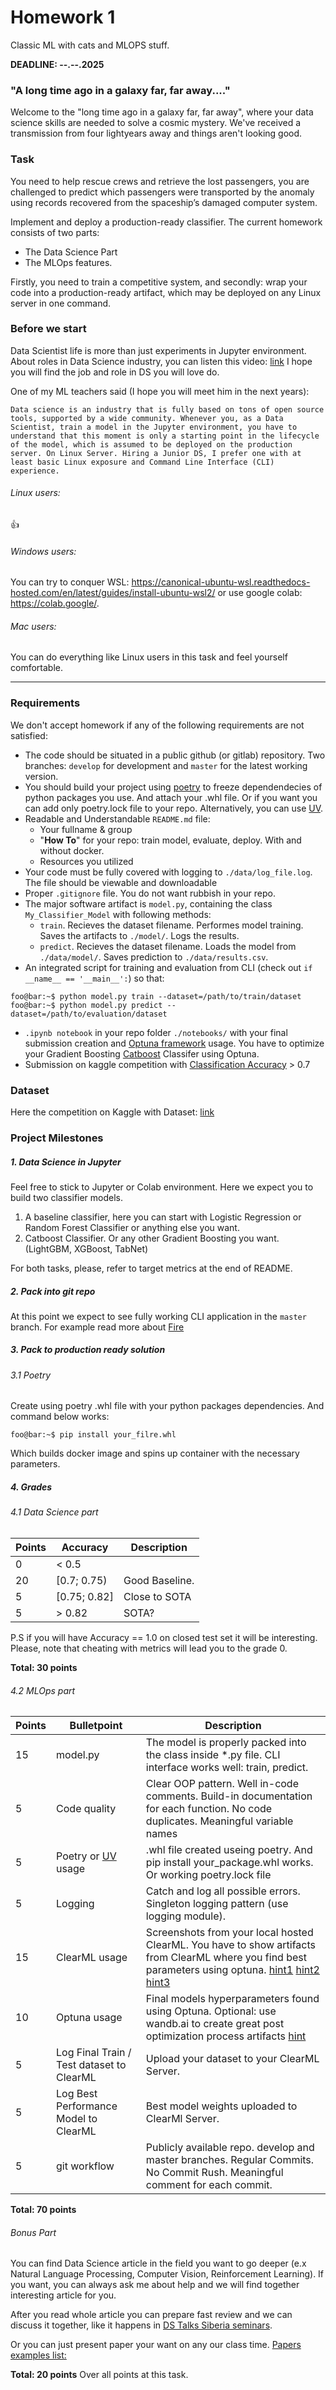 # Homework 1 
Classic ML with cats and MLOPS stuff.

__DEADLINE:  --.--.2025__

### "A long time ago in a galaxy far, far away...."
Welcome to the "long time ago in a galaxy far, far away", where your data science skills are needed to solve a cosmic mystery. We've received a transmission from four lightyears away and things aren't looking good.


### Task
You need to help rescue crews and retrieve the lost passengers, you are challenged to predict which passengers were transported by the anomaly using records recovered from the spaceship’s damaged computer system.

Implement and deploy a production-ready classifier.
The current homework consists of two parts:
*  The Data Science Part
*  The MLOps features.
  
Firstly, you need to train a competitive  system, and secondly: wrap your code into a production-ready artifact, which may be deployed on any Linux server in one command.

### Before we start 
Data Scientist life is more than just experiments in Jupyter environment. About roles in Data Science industry, you can listen this video: [link](https://www.youtube.com/watch?v=lDkTNURDIaY)
I hope you will find the job and role in DS you will love do.

One of my ML teachers said (I hope you will meet him in the next years):
```
Data science is an industry that is fully based on tons of open source tools, supported by a wide community. Whenever you, as a Data Scientist, train a model in the Jupyter environment, you have to understand that this moment is only a starting point in the lifecycle of the model, which is assumed to be deployed on the production server. On Linux Server. Hiring a Junior DS, I prefer one with at least basic Linux exposure and Command Line Interface (CLI) experience.
```
###### Linux users:
👍
###### Windows users:
You can try to conquer WSL: https://canonical-ubuntu-wsl.readthedocs-hosted.com/en/latest/guides/install-ubuntu-wsl2/
or use google colab: https://colab.google/.

###### Mac users:
You can do everything like Linux users in this task and feel yourself comfortable.

--------------
### Requirements
We don't accept homework if any of the following requirements are not satisfied:
- The code should be situated in a public github (or gitlab) repository. Two branches: `develop` for development and `master` for the latest working version.
- You should build your project using [poetry](https://python-poetry.org/docs/) to freeze dependendecies of python packages you use. And attach your .whl file. Or if you want you can add only poetry.lock file to your repo. Alternatively, you can use [UV](https://github.com/astral-sh/uv).
- Readable and Understandable `README.md` file:
    - Your fullname & group
    - "**How To**" for your repo: train model, evaluate, deploy. With and without docker.
    - Resources you utilized
- Your code must be fully covered with logging to `./data/log_file.log`. The file should be viewable and downloadable
- Proper `.gitignore` file. You do not want rubbish in your repo.
- The major software artifact is `model.py`, containing the class `My_Classifier_Model` with following methods:
    - `train`. Recieves the dataset filename. Performes model training. Saves the artifacts to `./model/`. Logs the results.
    - `predict`. Recieves the dataset filename. Loads the model from `./data/model/`. Saves prediction to `./data/results.csv`.
- An integrated script for training and evaluation from CLI (check out `if __name__ == '__main__':`) so that:
```console
foo@bar:~$ python model.py train --dataset=/path/to/train/dataset
foo@bar:~$ python model.py predict --dataset=/path/to/evaluation/dataset
```
- `.ipynb notebook`  in your repo folder `./notebooks/` with your final submission creation and [Optuna framework](https://optuna.org/) usage. You have to optimize your Gradient Boosting [Catboost](https://catboost.ai/) Classifer using Optuna.
- Submission on kaggle competition with [Classification Accuracy](https://developers.google.com/machine-learning/crash-course/classification/accuracy) > 0.7
  
### Dataset
Here the competition on Kaggle with Dataset: [link](https://www.kaggle.com/t/20c5bb889f2a46c78c11aa38a7b051fd)



### Project Milestones
##### 1. Data Science in Jupyter
Feel free to stick to Jupyter or Colab environment. Here we expect you to build two classifier models. 
 1) A baseline classifier, here you can start with Logistic Regression or Random Forest Classifier or anything else you want.
 2) Catboost Classifier. Or any other Gradient Boosting you want. (LightGBM, XGBoost, TabNet)

For both tasks, please, refer to target metrics at the end of README.

##### 2. Pack into git repo
At this point we expect to see fully working CLI application in the `master` branch. 
For example read more about [Fire](https://google.github.io/python-fire/guide/)
  
##### 3. Pack to production ready solution
###### 3.1 Poetry
Create using poetry .whl file with your python packages dependencies. And command below works:
```console
foo@bar:~$ pip install your_filre.whl 
```

Which builds docker image and spins up container with the necessary parameters.

##### 4. Grades
###### 4.1 Data Science part  
| Points         | Accuracy     | Description |
|--------------|-----------|------------|
| 0       | < 0.5      |        |
| 20      | [0.7; 0.75)| Good Baseline.       |
| 5      | [0.75; 0.82] | Close to SOTA      |
| 5      | > 0.82  |  SOTA?       |  


P.S if you will have Accuracy == 1.0 on closed test set it will be interesting.
Please, note that cheating with metrics will lead you to the grade 0.

__Total: 30 points__  


###### 4.2 MLOps part  
  
| Points         | Bulletpoint     | Description |
|--------------|-----------|------------|
| 15     | model.py      |    The model is properly packed into the class inside *.py file. CLI interface works well: train, predict.      |
| 5     | Code quality   | Clear OOP pattern. Well in-code comments. Build-in documentation for each function. No code duplicates. Meaningful variable names|
| 5     | Poetry or [UV](https://github.com/astral-sh/uv) usage   | .whl file created useing poetry. And pip install your_package.whl works. Or working poetry.lock file     |
| 5      | Logging       | Catch and log all possible errors. Singleton logging pattern (use logging module).    |
| 15 | ClearML usage| Screenshots from your local hosted ClearML. You have to show artifacts from ClearML where you find best parameters using optuna. [hint1](https://clear.ml/docs/latest/docs/clearml_serving/clearml_serving_setup/) [hint2](https://clear.ml/docs/latest/docs/integrations/catboost)  [hint3](https://clear.ml/docs/latest/docs/guides/optimization/hyper-parameter-optimization/examples_hyperparam_opt) |
| 10 | Optuna usage | Final models hyperparameters found using Optuna. Optional: use wandb.ai to create great post optimization process artifacts [hint](https://github.com/optuna/optuna-examples/blob/main/wandb/wandb_integration.py) |
| 5      | Log Final Train / Test dataset to ClearML      | Upload your dataset to your ClearML Server.    |
| 5      | Log Best Performance Model to ClearML | Best model weights uploaded to ClearMl Server.      |
| 5      | git workflow  | Publicly available repo. develop and master branches. Regular Commits. No Commit Rush. Meaningful comment for each commit.    |


__Total: 70 points__ 



###### Bonus Part
You can find Data Science article in the field you want to go deeper (e.x Natural Language Processing, Computer Vision, Reinforcement Learning). If you want, you can always ask me about help and we will find together interesting article for you.

After you read whole article you can prepare fast review and we can discuss it together, like it happens in [DS Talks Siberia seminars](https://t.me/+fQ07VSVJ2V8yZGYy).

Or you can just present paper your want on any our class time. 
[Papers examples list:](https://docs.google.com/spreadsheets/d/1G0ShaZwP7rjpGKG6-ReO6i9Yr9H5o0zAVfQ-SFYaOrQ/edit?usp=sharing)

__Total: 20 points__  Over all points at this task.
